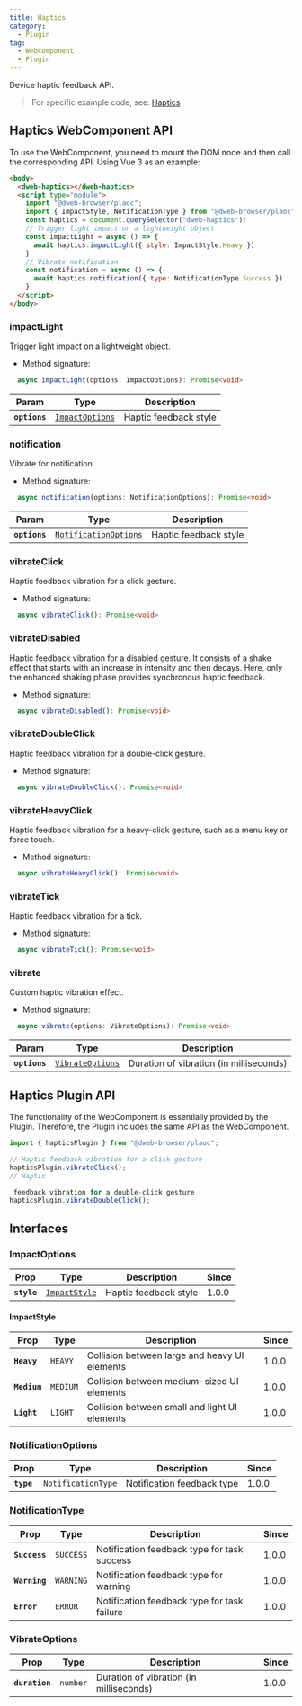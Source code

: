 ```yaml
---
title: Haptics
category:
  - Plugin
tag:
  - WebComponent
  - Plugin
---
```


Device haptic feedback API.

> For specific example code, see: [Haptics](https://github.com/BioforestChain/dweb_browser/blob/main/plaoc/demo/src/pages/Haptics.vue)

## Haptics WebComponent API

To use the WebComponent, you need to mount the DOM node and then call the corresponding API.
Using Vue 3 as an example:

```html
<body>
  <dweb-haptics></dweb-haptics>
  <script type="module">
    import "@dweb-browser/plaoc";
    import { ImpactStyle, NotificationType } from "@dweb-browser/plaoc";
    const haptics = document.querySelector("dweb-haptics")!
    // Trigger light impact on a lightweight object
    const impactLight = async () => {
      await haptics.impactLight({ style: ImpactStyle.Heavy })
    }
    // Vibrate notification
    const notification = async () => {
      await haptics.notification({ type: NotificationType.Success })
    }
  </script>
</body>
```

### impactLight

Trigger light impact on a lightweight object.

- Method signature:

```ts
  async impactLight(options: ImpactOptions): Promise<void>
```

| Param         | Type                                                    | Description           |
| ------------- | ------------------------------------------------------- | --------------------- |
| **`options`** | <code><a href="#impactoptions">ImpactOptions</a></code> | Haptic feedback style |

### notification

Vibrate for notification.

- Method signature:

```ts
  async notification(options: NotificationOptions): Promise<void>
```

| Param         | Type                                                                | Description           |
| ------------- | ------------------------------------------------------------------- | --------------------- |
| **`options`** | <code><a href="#notificationoptions">NotificationOptions</a></code> | Haptic feedback style |

### vibrateClick

Haptic feedback vibration for a click gesture.

- Method signature:

```ts
  async vibrateClick(): Promise<void>
```

### vibrateDisabled

Haptic feedback vibration for a disabled gesture. It consists of a shake effect that starts with an increase in intensity and then decays. Here, only the enhanced shaking phase provides synchronous haptic feedback.

- Method signature:

```ts
  async vibrateDisabled(): Promise<void>
```

### vibrateDoubleClick

Haptic feedback vibration for a double-click gesture.

- Method signature:

```ts
  async vibrateDoubleClick(): Promise<void>
```

### vibrateHeavyClick

Haptic feedback vibration for a heavy-click gesture, such as a menu key or force touch.

- Method signature:

```ts
  async vibrateHeavyClick(): Promise<void>
```

### vibrateTick

Haptic feedback vibration for a tick.

- Method signature:

```ts
  async vibrateTick(): Promise<void>
```

### vibrate

Custom haptic vibration effect.

- Method signature:

```ts
  async vibrate(options: VibrateOptions): Promise<void>
```

| Param         | Type                                                      | Description                             |
| ------------- | --------------------------------------------------------- | --------------------------------------- |
| **`options`** | <code><a href="#vibrateoptions">VibrateOptions</a></code> | Duration of vibration (in milliseconds) |

## Haptics Plugin API

The functionality of the WebComponent is essentially provided by the Plugin. Therefore, the Plugin includes the same API as the WebComponent.

```ts
import { hapticsPlugin } from "@dweb-browser/plaoc";

// Haptic feedback vibration for a click gesture
hapticsPlugin.vibrateClick();
// Haptic

 feedback vibration for a double-click gesture
hapticsPlugin.vibrateDoubleClick();
```

## Interfaces

### ImpactOptions

| Prop        | Type                                                | Description           | Since |
| ----------- | --------------------------------------------------- | --------------------- | ----- |
| **`style`** | <code><a href="#impactstyle">ImpactStyle</a></code> | Haptic feedback style | 1.0.0 |

#### ImpactStyle

| Prop         | Type                | Description                                   | Since |
| ------------ | ------------------- | --------------------------------------------- | ----- |
| **`Heavy`**  | <code>HEAVY</code>  | Collision between large and heavy UI elements | 1.0.0 |
| **`Medium`** | <code>MEDIUM</code> | Collision between medium-sized UI elements    | 1.0.0 |
| **`Light`**  | <code>LIGHT</code>  | Collision between small and light UI elements | 1.0.0 |

### NotificationOptions

| Prop       | Type                          | Description                | Since |
| ---------- | ----------------------------- | -------------------------- | ----- |
| **`type`** | <code>NotificationType</code> | Notification feedback type | 1.0.0 |

### NotificationType

| Prop          | Type                 | Description                                 | Since |
| ------------- | -------------------- | ------------------------------------------- | ----- |
| **`Success`** | <code>SUCCESS</code> | Notification feedback type for task success | 1.0.0 |
| **`Warning`** | <code>WARNING</code> | Notification feedback type for warning      | 1.0.0 |
| **`Error`**   | <code>ERROR</code>   | Notification feedback type for task failure | 1.0.0 |

### VibrateOptions

| Prop           | Type                | Description                             | Since |
| -------------- | ------------------- | --------------------------------------- | ----- |
| **`duration`** | <code>number</code> | Duration of vibration (in milliseconds) | 1.0.0 |
